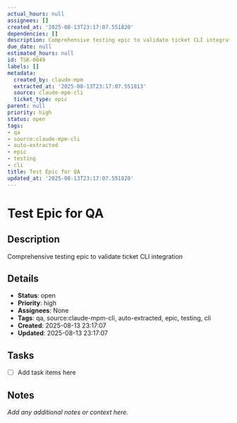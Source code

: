 ```yaml
---
actual_hours: null
assignees: []
created_at: '2025-08-13T23:17:07.551820'
dependencies: []
description: Comprehensive testing epic to validate ticket CLI integration
due_date: null
estimated_hours: null
id: TSK-0049
labels: []
metadata:
  created_by: claude-mpm
  extracted_at: '2025-08-13T23:17:07.551813'
  source: claude-mpm-cli
  ticket_type: epic
parent: null
priority: high
status: open
tags:
- qa
- source:claude-mpm-cli
- auto-extracted
- epic
- testing
- cli
title: Test Epic for QA
updated_at: '2025-08-13T23:17:07.551820'
---
```


# Test Epic for QA

## Description
Comprehensive testing epic to validate ticket CLI integration

## Details
- **Status**: open
- **Priority**: high
- **Assignees**: None
- **Tags**: qa, source:claude-mpm-cli, auto-extracted, epic, testing, cli
- **Created**: 2025-08-13 23:17:07
- **Updated**: 2025-08-13 23:17:07

## Tasks
- [ ] Add task items here

## Notes
_Add any additional notes or context here._
